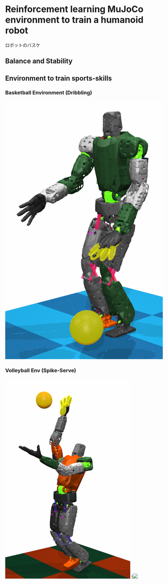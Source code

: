 # Reinforcement learning MuJoCo environment to train a humanoid robot

ロボットのバスケ

## Balance and Stability
## Environment to train sports-skills
### Basketball Environment (Dribbling)
<img src="https://github.com/etorobot/Humanoid-Basketball-Robot/blob/main/pictures/pose_dribble_4.png" width="600"/>

### Volleyball Env (Spike-Serve)
<img src="https://github.com/etorobot/Humanoid-Basketball-Robot/blob/main/pictures/SPK%20Pose%201.png" width="400"/> !<img src="https://github.com/etorobot/MuJoKaleido-Basketball-Robot/blob/main/pictures/DIG%20pose%202_.png" width="400"/>
